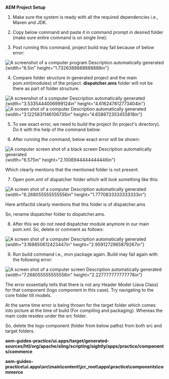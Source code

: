**AEM Project Setup**

1.  Make sure the system is ready with all the required dependencies
    i.e., Maven and JDK.

2.  Copy below command and paste it in command prompt in desired folder
    (make sure entire command is on single line):

3.  Post running this command, project build may fail because of below
    error:

![A screenshot of a computer program Description automatically
generated](./image1.png){width="6.5in"
height="1.7326388888888888in"}

4.  Compare folder structure in generated project and the main
    pom.xml(modules) of the project. **dispatcher.ams** folder will not
    be there as part of folder structure.

![A screenshot of a computer Description automatically
generated](./image2.png){width="3.5335444006999124in"
height="4.616247812773404in"}![A screen shot of a computer Description
automatically
generated](./image3.png){width="3.1225831146106735in"
height="4.658672353455818in"}

5.  To see exact error, we need to build the project (In project's
    directory). Do it with the help of the command below:

6.  After running the command, below exact error will be shown:

![A computer screen shot of a black screen Description automatically
generated](./image4.png){width="6.575in"
height="2.1006944444444446in"}

Which clearly mentions that the mentioned folder is not present.

7.  Open pom.xml of dispatcher folder which will look something like
    this:

![A screen shot of a computer Description automatically
generated](./image5.png){width="6.268055555555556in"
height="1.7770833333333333in"}

Here artifactId clearly mentions that this folder is of dispatcher.ams

So, rename dispatcher folder to dispatcher.ams.

8.  After this we do not need dispatcher module anymore in our main
    pom.xml. So, delete or comment as follows:

![A screen shot of a computer Description automatically
generated](./image6.png){width="3.168850612423447in"
height="2.9591272965879267in"}

9.  Run build command i.e., mvn package again. Build may fail again with
    the following error:

![A screen shot of a computer screen Description automatically
generated](./image7.png){width="7.268055555555556in"
height="2.227777777777778in"}

The error essentially tells that there is not any Header Model (Java
Class) for that component (logo component in this case). Try navigating
to the core folder till models.

At the same time error is being thrown for the target folder which comes
into picture at the time of build (For compiling and packaging). Whereas
the main code resides under the src folder.

So, delete the logo component (folder from below paths) from both src
and target folders.

**aem-guides-practice/ui.apps/target/generated-sources/htl/org/apache/sling/scripting/sightly/apps/practice/components/commerce**

**aem-guides-practice\\ui.apps\\src\\main\\content\\jcr_root\\apps\\practice\\components\\commerce**
